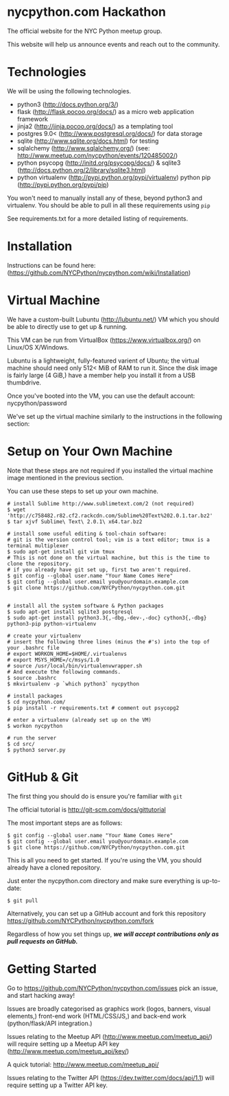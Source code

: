 nycpython.com Hackathon
=======================

The official website for the NYC Python meetup group.

This website will help us announce events and reach out to the community.

Technologies
============

We will be using the following technologies.

- python3 (http://docs.python.org/3/)  
- flask (http://flask.pocoo.org/docs/) as a micro web application framework
- jinja2 (http://jinja.pocoo.org/docs/) as a templating tool
- postgres 9.0< (http://www.postgresql.org/docs/) for data storage
- sqlite (http://www.sqlite.org/docs.html) for testing
- sqlalchemy (http://www.sqlalchemy.org/) (see: http://www.meetup.com/nycpython/events/120485002/)
- python psycopg (http://initd.org/psycopg/docs/) & sqlite3 (http://docs.python.org/2/library/sqlite3.html)
- python virtualenv (http://pypi.python.org/pypi/virtualenv) python pip (http://pypi.python.org/pypi/pip)

You won't need to manually install any of these, beyond python3 and virtualenv. You should be able to pull in all these requirements using `pip`

See requirements.txt for a more detailed listing of requirements.

Installation
============

Instructions can be found here: (https://github.com/NYCPython/nycpython.com/wiki/Installation)

Virtual Machine
===============

We have a custom-built Lubuntu (http://lubuntu.net/) VM which you should be able to directly use to get up & running.

This VM can be run from VirtualBox (https://www.virtualbox.org/) on Linux/OS X/Windows.

Lubuntu is a lightweight, fully-featured varient of Ubuntu; the virtual machine should need only 512< MiB of RAM to run it. 
Since the disk image is fairly large (4 GiB,) have a member help you install it from a USB thumbdrive.

Once you've booted into the VM, you can use the default account: nycpython/password

We've set up the virtual machine similarly to the instructions in the following section:

Setup on Your Own Machine
=========================

Note that these steps are not required if you installed the virtual machine image mentioned in the previous section.

You can use these steps to set up your own machine.

    # install Sublime http://www.sublimetext.com/2 (not required)
    $ wget 'http://c758482.r82.cf2.rackcdn.com/Sublime%20Text%202.0.1.tar.bz2'
    $ tar xjvf Sublime\ Text\ 2.0.1\ x64.tar.bz2 

    # install some useful editing & tool-chain software: 
    # git is the version control tool; vim is a text editor; tmux is a terminal multiplexer
    $ sudo apt-get install git vim tmux
    # This is not done on the virtual machine, but this is the time to clone the repository.
    # if you already have git set up, first two aren't required.
    $ git config --global user.name "Your Name Comes Here"
    $ git config --global user.email you@yourdomain.example.com
    $ git clone https://github.com/NYCPython/nycpython.com.git


    # install all the system software & Python packages
    $ sudo apt-get install sqlite3 postgresql
    $ sudo apt-get install python3.3{,-dbg,-dev-,-doc} cython3{,-dbg} python3-pip python-virtualenv

    # create your virtualenv 
    # insert the following three lines (minus the #'s) into the top of your .bashrc file
    # export WORKON_HOME=$HOME/.virtualenvs
    # export MSYS_HOME=/c/msys/1.0
    # source /usr/local/bin/virtualenvwrapper.sh
    # And execute the following commands.
    $ source .bashrc
    $ mkvirtualenv -p `which python3` nycpython

    # install packages
    $ cd nycpython.com/
    $ pip install -r requirements.txt # comment out psycopg2

    # enter a virtualenv (already set up on the VM)
    $ workon nycpython
    
    # run the server
    $ cd src/
    $ python3 server.py

GitHub & Git
============

The first thing you should do is ensure you're familiar with `git`

The official tutorial is http://git-scm.com/docs/gittutorial

The most important steps are as follows:

    $ git config --global user.name "Your Name Comes Here"
    $ git config --global user.email you@yourdomain.example.com
    $ git clone https://github.com/NYCPython/nycpython.com.git

This is all you need to get started. If you're using the VM, you should already have a cloned repository.

Just enter the nycpython.com directory and make sure everything is up-to-date:

    $ git pull

Alternatively, you can set up a GitHub account and fork this repository https://github.com/NYCPython/nycpython.com/fork

Regardless of how you set things up, ***we will accept contributions only as pull requests on GitHub.***

Getting Started
===============

Go to https://github.com/NYCPython/nycpython.com/issues pick an issue, and start hacking away!

Issues are broadly categorised as graphics work (logos, banners, visual elements,) front-end work (HTML/CSS/JS,) and back-end work (python/flask/API integration.) 

Issues relating to the Meetup API (http://www.meetup.com/meetup_api/) will require setting up a Meetup API key (http://www.meetup.com/meetup_api/key/)

A quick tutorial: http://www.meetup.com/meetup_api/

Issues relating to the Twitter API (https://dev.twitter.com/docs/api/1.1) will require setting up a Twitter API key.
